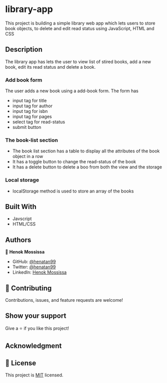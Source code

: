 # library-app
This project is building a simple  library web app which lets users to store book objects, to delete and edit read status using JavaScript, HTML and CSS 

## Description 
The library app has lets the user  to view list of stired books, add a new book, edit its read status and delete a book.

### Add book form
The user adds a new book using a add-book form. The form has
- input tag for title
- input tag for author
- input tag for isbn
- input tag for pages
- select tag for read-status
- submit button 

### The book-list section
- The book list section has a table to display all the attributes of the book object in a row
- It has a toggle button to change the read-status of the book
- It has a delete button to delete a boo from both the view and the storage

### Local storage 
- localStorage method is used to store an array of the books


## Built With

- Javscript
- HTML/CSS

## Authors

👤 **Henok Mossissa**

- GitHub: [@henatan99](https://github.com/henatan99)
- Twitter: [@henatan99](https://twitter.com/henatan99)
- LinkedIn: [Henok Mossissa](https://www.linkedin.com/in/henok-mekonnen-2a251613/)

## :handshake: Contributing

Contributions, issues, and feature requests are welcome!

## Show your support

Give a :star:️ if you like this project!

## Acknowledgment 

## :memo: License

This project is [MIT](./LICENSE) licensed.